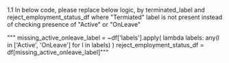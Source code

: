 1.1 In below code, please replace below logic, by terminated_label and reject_employment_status_df
where "Termiated" label is not present instead of checking presence of "Active"  or "OnLeave"

"""
missing_active_onleave_label = ~df['labels'].apply(
            lambda labels: any(l in ['Active', 'OnLeave'] for l in labels)
        )
reject_employment_status_df = df[missing_active_onleave_label]"""